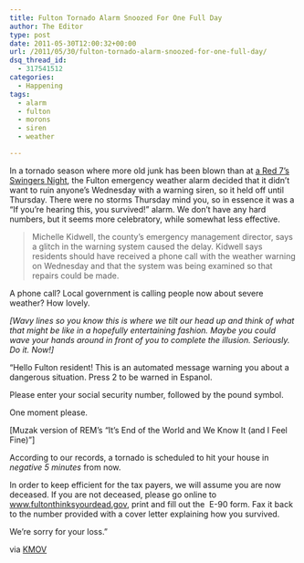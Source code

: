 ```yaml
---
title: Fulton Tornado Alarm Snoozed For One Full Day
author: The Editor
type: post
date: 2011-05-30T12:00:32+00:00
url: /2011/05/30/fulton-tornado-alarm-snoozed-for-one-full-day/
dsq_thread_id:
  - 317541512
categories:
  - Happening
tags:
  - alarm
  - fulton
  - morons
  - siren
  - weather

---
```

[<img class="alignright size-full wp-image-10032" title="fulton" src="http://media.punchingkitty.com/wordpress/2011/05/fulton.gif?filter=resize&w=250" alt="" />][1]In a tornado season where more old junk has been blown than at <a href="http://punchingkitty.com/2011/05/19/red-7-club-anything-goes-but-no-means-no/" target="_blank">a Red 7&#8217;s Swingers Night</a>, the Fulton emergency weather alarm decided that it didn&#8217;t want to ruin anyone&#8217;s Wednesday with a warning siren, so it held off until Thursday. There were no storms Thursday mind you, so in essence it was a &#8220;If you&#8217;re hearing this, you survived!&#8221; alarm. We don&#8217;t have any hard numbers, but it seems more celebratory, while somewhat less effective.

> Michelle Kidwell, the county&#8217;s emergency management director, says a glitch in the warning system caused the delay. Kidwell says residents should have received a phone call with the weather warning on Wednesday and that the system was being examined so that repairs could be made.

A phone call? Local government is calling people now about severe weather? How lovely.

_[Wavy lines so you know this is where we tilt our head up and think of what that might be like in a hopefully entertaining fashion. Maybe you could wave your hands around in front of you to complete the illusion. Seriously. Do it. Now!]_

&#8220;Hello Fulton resident! This is an automated message warning you about a dangerous situation. Press 2 to be warned in Espanol.

Please enter your social security number, followed by the pound symbol.

One moment please.

[Muzak version of REM&#8217;s &#8220;It&#8217;s End of the World and We Know It (and I Feel Fine)&#8221;]

According to our records, a tornado is scheduled to hit your house in _negative 5 minutes_ from now.

In order to keep efficient for the tax payers, we will assume you are now deceased. If you are not deceased, please go online to www.fultonthinksyourdead.gov, print and fill out the  E-90 form. Fax it back to the number provided with a cover letter explaining how you survived.

We&#8217;re sorry for your loss.&#8221;

via <a href="http://www.kmov.com/news/local/Fulton-weather-system-sends-warning-1-day-late-122772564.html" target="_blank">KMOV</a>

 [1]: http://media.punchingkitty.com/wordpress/2011/05/fulton.gif